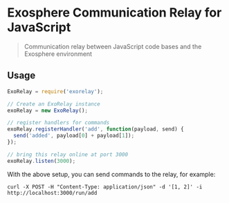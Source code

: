 # Exosphere Communication Relay for JavaScript

> Communication relay between JavaScript code bases and the Exosphere environment


## Usage

```javascript
ExoRelay = require('exorelay');

// Create an ExoRelay instance
exoRelay = new ExoRelay();

// register handlers for commands
exoRelay.registerHandler('add', function(payload, send) {
  send('added', payload[0] + payload[1]);
});

// bring this relay online at port 3000
exoRelay.listen(3000);
```

With the above setup, you can send commands to the relay, for example:

```
curl -X POST -H "Content-Type: application/json" -d '[1, 2]' -i http://localhost:3000/run/add
```
